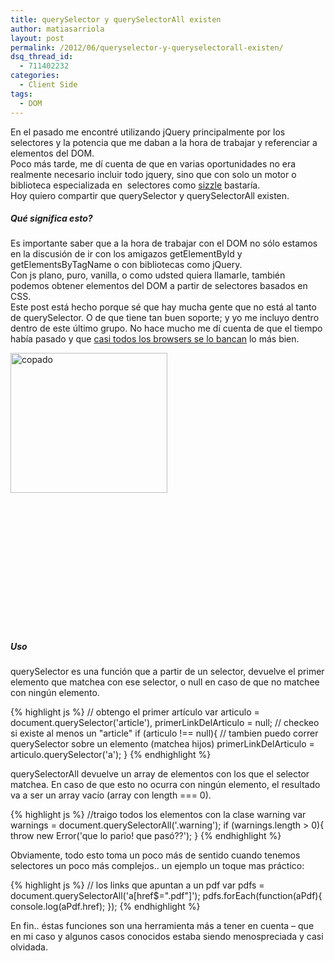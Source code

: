 ```yaml
---
title: querySelector y querySelectorAll existen
author: matiasarriola
layout: post
permalink: /2012/06/queryselector-y-queryselectorall-existen/
dsq_thread_id:
  - 711402232
categories:
  - Client Side
tags:
  - DOM
---
```

En el pasado me encontré utilizando jQuery principalmente por los selectores y la potencia que me daban a la hora de trabajar y referenciar a elementos del DOM.  
Poco más tarde, me dí cuenta de que en varias oportunidades no era realmente necesario incluir todo jquery, sino que con solo un motor o biblioteca especializada en  selectores como <a title="sizzle" href="http://sizzlejs.com/" target="_blank">sizzle</a> bastaría.  
Hoy quiero compartir que querySelector y querySelectorAll existen.

##### Qué significa esto?

Es importante saber que a la hora de trabajar con el DOM no sólo estamos en la discusión de ir con los amigazos getElementById y getElementsByTagName o con bibliotecas como jQuery.  
Con js plano, puro, vanilla, o como udsted quiera llamarle, también podemos obtener elementos del DOM a partir de selectores basados en CSS.  
Este post está hecho porque sé que hay mucha gente que no está al tanto de querySelector. O de que tiene tan buen soporte; y yo me incluyo dentro dentro de este último grupo. No hace mucho me dí cuenta de que el tiempo había pasado y que <a href="http://caniuse.com/queryselector" title="soporte querySelector" target="_blank">casi todos los browsers se lo bancan</a> lo más bien. 

<img class="alignleft size-full wp-image-2097" title="Que piola!! cross-browser!" src="http://fernetjs.com/wp-content/uploads/2012/06/burns-ok.jpg" alt="copado" width="251" height="224" />

&nbsp;

&nbsp;

&nbsp;

&nbsp;

&nbsp;

&nbsp;

&nbsp;

##### Uso

querySelector es una función que a partir de un selector, devuelve el primer elemento que matchea con ese selector, o null en caso de que no matchee con ningún elemento.

{% highlight js %}
// obtengo el primer artículo
var articulo = document.querySelector('article'),
    primerLinkDelArticulo = null;
// checkeo si existe al menos un "article"
if (articulo !== null){
    // tambien puedo correr querySelector sobre un elemento (matchea hijos)
    primerLinkDelArticulo = articulo.querySelector('a');
}
 {% endhighlight %}

querySelectorAll devuelve un array de elementos con los que el selector matchea. En caso de que esto no ocurra con ningún elemento, el resultado va a ser un array vacío (array con length === 0).

{% highlight js %}
//traigo todos los elementos con la clase warning
var warnings = document.querySelectorAll('.warning');
if (warnings.length &gt; 0){
    throw new Error('que lo pario! que pasó??');
}
 {% endhighlight %}

Obviamente, todo esto toma un poco más de sentido cuando tenemos selectores un poco más complejos.. un ejemplo un toque mas práctico:

{% highlight js %}
// los links que apuntan a un pdf
var pdfs = document.querySelectorAll('a[href$=".pdf"]');
pdfs.forEach(function(aPdf){
    console.log(aPdf.href);
});
 {% endhighlight %}

En fin.. éstas funciones son una herramienta más a tener en cuenta &#8211; que en mi caso y algunos casos conocidos estaba siendo menospreciada y casi olvidada.